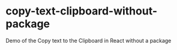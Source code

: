# copy-text-clipboard-without-package
Demo of the Copy text to the Clipboard in React without a package
